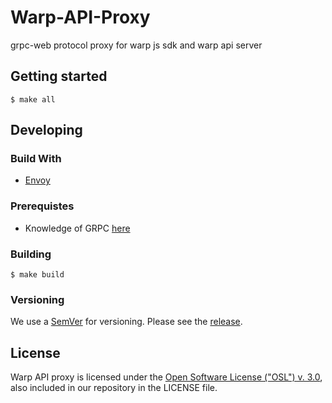 # Warp-API-Proxy

grpc-web protocol proxy for warp js sdk and warp api server  

## Getting started
```
$ make all
```

## Developing
### Build With
- [Envoy](https://envoy.com/)

### Prerequistes
- Knowledge of GRPC [here](https://grpc.io/)

### Building
```
$ make build
```

### Versioning
We use a  [SemVer](https://semver.org/)  for versioning. Please see the  [release](https://github.com/Evrynetlabs/warp-api-proxy/releases).

## License

Warp API proxy is licensed under the  [Open Software License ("OSL") v. 3.0](https://opensource.org/licenses/OSL-3.0), also included in our repository in the LICENSE file.